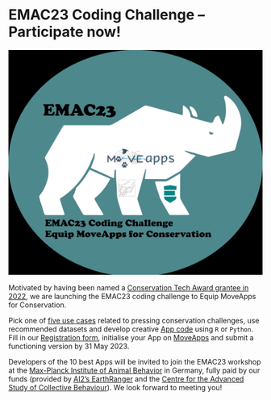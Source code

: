 # EMAC23 Coding Challenge – Participate now!

![logo](logo_EMAC23_lowres.jpg)

Motivated by having been named a [Conservation Tech Award grantee in 2022](https://www.earthranger.com/news/conservation-tech-award-2022), we are launching the EMAC23 coding challenge to Equip MoveApps for Conservation.

Pick one of [five use cases](EMAC23_CodingChallenge_Details2.pdf) related to pressing conservation challenges, use recommended datasets and develop creative [App code](https://docs.moveapps.org/#/) using <code>R</code> or <code>Python</code>. Fill in our [Registration form](https://survey.academiccloud.de/index.php/146231?lang=en), initialise your App on [MoveApps](http://moveapps.org) and submit a functioning version by 31 May 2023.

Developers of the 10 best Apps will be invited to join the EMAC23 workshop at the [Max-Planck Institute of Animal Behavior](https://www.ab.mpg.de/) in Germany, fully paid by our funds (provided by [AI2’s EarthRanger](https://www.earthranger.com/) and the [Centre for the Advanced Study of Collective Behaviour](https://www.exc.uni-konstanz.de/collective-behaviour/)). We look forward to meeting you!
